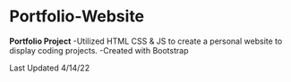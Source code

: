 # Portfolio-Website
****Portfolio Project****
-Utilized HTML CSS & JS to create a personal website to display coding projects.
-Created with Bootstrap

Last Updated 4/14/22
